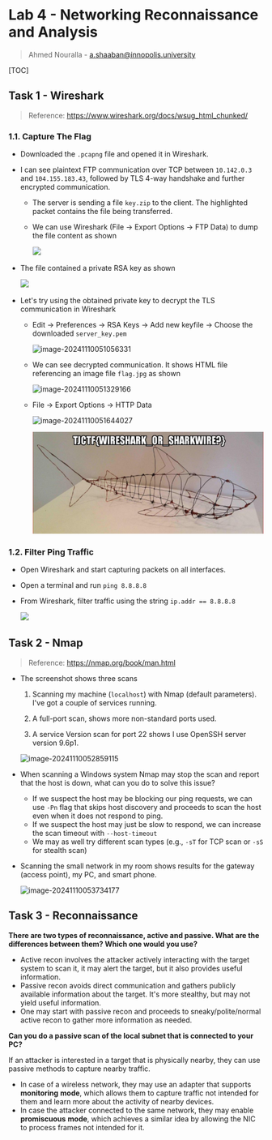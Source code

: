 # Lab 4 - Networking Reconnaissance and Analysis
> Ahmed Nouralla - a.shaaban@innopolis.university

[TOC]

## Task 1 - Wireshark

> Reference: https://www.wireshark.org/docs/wsug_html_chunked/

### 1.1. Capture The Flag

- Downloaded the `.pcapng` file and opened it in Wireshark.

- I can see plaintext FTP communication over TCP between `10.142.0.3` and `104.155.183.43`, followed by TLS 4-way handshake and further encrypted communication.

  - The server is sending a file `key.zip` to the client. The highlighted packet contains the file being transferred.

  - We can use Wireshark (File -> Export Options -> FTP Data) to dump the file content as shown

    ![](https://i.postimg.cc/5ysShnb7/image.png)

- The file contained a private RSA key as shown

  ![](https://i.postimg.cc/cCLQBwwQ/image.png)

- Let's try using the obtained private key to decrypt the TLS communication in Wireshark

  - Edit -> Preferences -> RSA Keys -> Add new keyfile -> Choose the downloaded `server_key.pem`

    ![image-20241110051056331](https://i.postimg.cc/vBRY9yPD/image.png)

  - We can see decrypted communication. It shows HTML file referencing an image file `flag.jpg` as shown

    ![image-20241110051329166](https://i.postimg.cc/wjGTqLLX/image.png)

  - File -> Export Options -> HTTP Data

    ![image-20241110051644027](https://i.postimg.cc/YC9CBbG2/image.png)

    ![flag](./flag.jpg)

### 1.2. Filter Ping Traffic

- Open Wireshark and start capturing packets on all interfaces. 

- Open a terminal and run `ping 8.8.8.8`

- From Wireshark, filter traffic using the string `ip.addr == 8.8.8.8` 

  ![](https://i.postimg.cc/P5T8WmHN/image.png)

## Task 2 - Nmap

> Reference: https://nmap.org/book/man.html

- The screenshot shows three scans

  1. Scanning my machine (`localhost`) with Nmap (default parameters). I've got a couple of services running.

  2. A full-port scan, shows more non-standard ports used.
  3. A service Version scan for port 22 shows I use OpenSSH server version 9.6p1.

  ![image-20241110052859115](https://i.postimg.cc/ncRt2xb7/image.png)

- When scanning a Windows system Nmap may stop the scan and report that the host is down, what can you do to solve this issue?

  - If we suspect the host may be blocking our ping requests, we can use `-Pn` flag that skips host discovery and proceeds to scan the host even when it does not respond to ping.
  - If we suspect the host may just be slow to respond, we can increase the scan timeout with `--host-timeout`
  - We may as well try different scan types (e.g., `-sT` for TCP scan or `-sS` for stealth scan)

- Scanning the small network in my room shows results for the gateway (access point), my PC, and smart phone.

  ![image-20241110053734177](https://i.postimg.cc/RZMn67W2/image.png)

## Task 3 - Reconnaissance

**There are two types of reconnaissance, active and passive. What are the differences between them? Which one would you use?** 

- Active recon involves the attacker actively interacting with the target system to scan it, it may alert the target, but it also provides useful information.
- Passive recon avoids direct communication and gathers publicly available information about the target. It's more stealthy, but may not yield useful information.
- One may start with passive recon and proceeds to sneaky/polite/normal active recon to gather more information as needed.

**Can you do a passive scan of the local subnet that is connected to your PC?**

If an attacker is interested in a target that is physically nearby, they can use passive methods to capture nearby traffic.

- In case of a wireless network, they may use an adapter that supports **monitoring** **mode**, which allows them to capture traffic not intended for them and learn more about the activity of nearby devices.
- In case the attacker connected to the same network, they may enable **promiscuous** **mode**, which achieves a similar idea by allowing the NIC to process frames not intended for it. 

